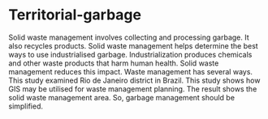 # Territorial-garbage
Solid waste management involves collecting and processing
garbage. It also recycles products. Solid waste management helps determine
the best ways to use industrialised garbage. Industrialization produces
chemicals and other waste products that harm human health. Solid waste
management reduces this impact. Waste management has several ways. This
study examined Rio de Janeiro district in Brazil. This study shows how GIS may be utilised for waste
management planning. The result shows the solid waste management area.
So, garbage management should be simplified.
